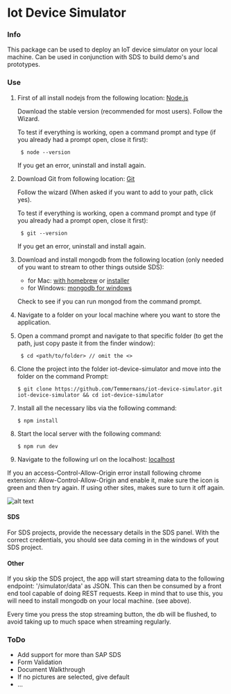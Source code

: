# Iot Device Simulator

### Info

This package can be used to deploy an IoT device simulator on your local machine. Can be used in conjunction with SDS to build demo's and prototypes.

### Use

1. First of all install nodejs from the following location: [Node.js](https://nodejs.org/en/)

   Download the stable version (recommended for most users). Follow the Wizard.
   
   To test if everything is working, open a command prompt and type (if you already had a prompt open, close it first):
   ```
    $ node --version
   ```
   
   If you get an error, uninstall and install again.
   
2. Download Git from following location: [Git](https://git-scm.com/downloads)

   Follow the wizard (When asked if you want to add to your path, click yes).
   
   To test if everything is working, open a command prompt and type (if you already had a prompt open, close it first):
   ```
    $ git --version
   ```
   If you get an error, uninstall and install again.
   
3. Download and install mongodb from the following location (only needed of you want to stream to other things outside SDS):
    - for Mac: [with homebrew](https://docs.mongodb.com/v3.0/tutorial/install-mongodb-on-os-x/) or [installer](https://www.mongodb.com/download-center#community)
    - for Windows: [mongodb for windows](https://www.mongodb.com/download-center#community)
    
    Check to see if you can run mongod from the command prompt.
   
4. Navigate to a folder on your local machine where you want to store the application.

5. Open a command prompt and navigate to that specific folder (to get the path, just copy paste it from the finder window):
   ```
    $ cd <path/to/folder> // omit the <>
   ```
6. Clone the project into the folder iot-device-simulator and move into the folder on the command Prompt:
    ```
    $ git clone https://github.com/Temmermans/iot-device-simulator.git iot-device-simulator && cd iot-device-simulator
    ```
7. Install all the necessary libs via the following command:
    ```
    $ npm install
    ```
8. Start the local server with the following command:
    ```
    $ npm run dev
    ```
9. Navigate to the following url on the localhost: [localhost](http://localhost:3000/simulator)


If you an access-Control-Allow-Origin error install following chrome extension: Allow-Control-Allow-Origin and enable it, make sure the icon is green and then try again.
If using other sites, makes sure to turn it off again.

![alt text](./readme-images/chrome-extension.png)

#### SDS

For SDS projects, provide the necessary details in the SDS panel. With the correct credentials, you should see data coming in in the windows of yout SDS project.

#### Other

If you skip the SDS project, the app will start streaming data to the following endpoint: '/simulator/data' as JSON. This can then be consumed by a front end tool capable of doing REST requests. Keep in mind that to use this, you will need to install mongodb on your local machine. (see above).

Every time you press the stop streaming button, the db will be flushed, to avoid taking up to much space when streaming regularly.

### ToDo

- Add support for more than SAP SDS
- Form Validation
- Document Walkthrough
- If no pictures are selected, give default
- ...
